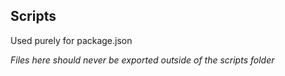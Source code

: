 ## Scripts

Used purely for package.json

_Files here should never be exported outside of the scripts folder_
